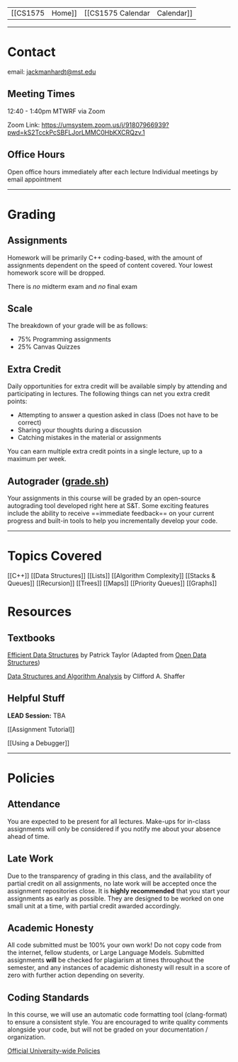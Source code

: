 
|  |  |  |  |
|----------|----------|----------|----------|
| [[CS1575|Home]] | [[CS1575 Calendar|Calendar]] | [[CS1575 Syllabus|Syllabus]] | [[Lecture Notes]] |

---

# Contact
email: jackmanhardt@mst.edu

## Meeting Times

12:40 - 1:40pm MTWRF via Zoom

Zoom Link: https://umsystem.zoom.us/j/91807966939?pwd=kS2TcckPcSBFLJorLMMC0HbKXCRQzv.1

## Office Hours

Open office hours immediately after each lecture
Individual meetings by email appointment

---

# Grading

## Assignments
Homework will be primarily C++ coding-based, with the amount of assignments dependent on the speed of content covered. Your lowest homework score will be dropped.

There is _no_ midterm exam and _no_ final exam

## Scale

The breakdown of your grade will be as follows:
* 75% Programming assignments
* 25% Canvas Quizzes

## Extra Credit

Daily opportunities for extra credit will be available simply by attending and participating in lectures. The following things can net you extra credit points:

- Attempting to answer a question asked in class (Does not have to be correct)
- Sharing your thoughts during a discussion
- Catching mistakes in the material or assignments

You can earn multiple extra credit points in a single lecture, up to a maximum per week.

## Autograder ([grade.sh](https://gitlab.com/classroomcode/grade-sh/grade-sh))
Your assignments in this course will be graded by an open-source autograding tool developed right here at S&T. Some exciting features include the ability to receive ==immediate feedback== on your current progress and built-in tools to help you incrementally develop your code.

---
# Topics Covered

  [[C++]]
  [[Data Structures]]
  [[Lists]]
  [[Algorithm Complexity]]
  [[Stacks & Queues]]
  [[Recursion]]
  [[Trees]]
  [[Maps]]
  [[Priority Queues]]
  [[Graphs]]

# Resources

## Textbooks

[Efficient Data Structures](https://www.cnsr.dev/index_files/Classes/DataStructures/Content/eds-cpp.pdf) by Patrick Taylor
(Adapted from [Open Data Structures](https://opendatastructures.org/))

[Data Structures and Algorithm Analysis](https://www.cnsr.dev/index_files/Classes/DataStructures/Content/DSA_Shaffer2013.pdf) by Clifford A. Shaffer

## Helpful Stuff

**LEAD Session:** TBA

[[Assignment Tutorial]]

[[Using a Debugger]]

---

# Policies

## Attendance
You are expected to be present for all lectures. Make-ups for in-class assignments will only be considered if you notify me about your absence ahead of time.

## Late Work
Due to the transparency of grading in this class, and the availability of partial credit on all assignments, no late work will be accepted once the assignment repositories close. It is **highly recommended** that you start your assignments as early as possible. They are designed to be worked on one small unit at a time, with partial credit awarded accordingly.

## Academic Honesty
All code submitted must be 100% your own work!
Do not copy code from the internet, fellow students, or Large Language Models. Submitted assignments **will** be checked for plagiarism at times throughout the semester, and any instances of academic dishonesty will result in a score of zero with further action depending on severity. 

## Coding Standards
In this course, we will use an automatic code formatting tool (clang-format) to ensure a consistent style. You are encouraged to write quality comments alongside your code, but will not be graded on your documentation / organization.

[Official University-wide Policies](https://registrar.mst.edu/academicregs/conductofstudents/)
